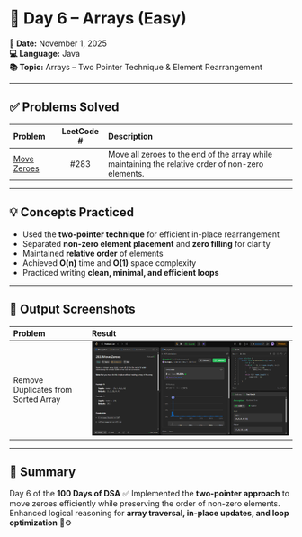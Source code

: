 # 🧠 Day 6 – Arrays (Easy)

**📅 Date:** November 1, 2025  
**💻 Language:** Java  
**📚 Topic:** Arrays – Two Pointer Technique & Element Rearrangement  

---

## ✅ Problems Solved
| Problem | LeetCode # | Description |
|:--|:--:|:--|
| [Move Zeroes](https://leetcode.com/problems/move-zeroes/) | #283 | Move all zeroes to the end of the array while maintaining the relative order of non-zero elements. |

---

## 💡 Concepts Practiced
- Used the **two-pointer technique** for efficient in-place rearrangement  
- Separated **non-zero element placement** and **zero filling** for clarity  
- Maintained **relative order** of elements  
- Achieved **O(n)** time and **O(1)** space complexity  
- Practiced writing **clean, minimal, and efficient loops**

---

## 🧩 Output Screenshots
| Problem | Result |
|:--|:--|
| Remove Duplicates from Sorted Array | ![MoveZeros_result](./MoveZeros.png) |

---

## 🏁 Summary
Day 6 of the **100 Days of DSA** ✅
Implemented the **two-pointer approach** to move zeroes efficiently while preserving the order of non-zero elements.
Enhanced logical reasoning for **array traversal, in-place updates, and loop optimization** 🚀⚙️
